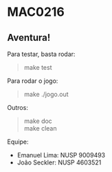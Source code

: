 # MAC0216

## Aventura!
Para testar, basta rodar:
> make test

Para rodar o jogo:
> make
> ./jogo.out

Outros:
> make doc  
> make clean

Equipe: 
* Emanuel Lima:  NUSP 9009493    
* João Seckler:  NUSP 4603521
